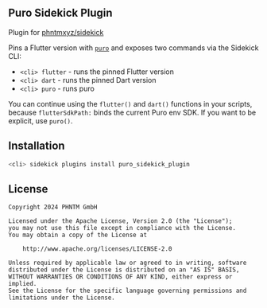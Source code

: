 ## Puro Sidekick Plugin

Plugin for [phntmxyz/sidekick](https://github.com/phntmxyz/sidekick)

Pins a Flutter version with [`puro`](https://github.com/pingbird/puro) and exposes two commands via the Sidekick CLI:
- `<cli> flutter` - runs the pinned Flutter version
- `<cli> dart` - runs the pinned Dart version
- `<cli> puro` - runs puro

You can continue using the `flutter()` and `dart()` functions in your scripts, because `flutterSdkPath:` binds the current Puro env SDK. 
If you want to be explicit, use `puro()`.

## Installation

```bash
<cli> sidekick plugins install puro_sidekick_plugin
```

## License

```
Copyright 2024 PHNTM GmbH

Licensed under the Apache License, Version 2.0 (the "License");
you may not use this file except in compliance with the License.
You may obtain a copy of the License at

    http://www.apache.org/licenses/LICENSE-2.0

Unless required by applicable law or agreed to in writing, software
distributed under the License is distributed on an "AS IS" BASIS,
WITHOUT WARRANTIES OR CONDITIONS OF ANY KIND, either express or implied.
See the License for the specific language governing permissions and
limitations under the License.
```